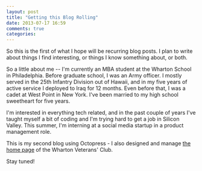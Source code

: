 ```yaml
---
layout: post
title: "Getting this Blog Rolling"
date: 2013-07-17 16:59
comments: true
categories: 
---
```

So this is the first of what I hope will be recurring blog posts.  I plan to write about things I find interesting, or things I know something about, or both.  

So a little about me -- I'm currently an MBA student at the Wharton School in Philadelphia.  Before graduate school, I was an Army officer.  I mostly served in the 25th Infantry Division out of Hawaii, and in my five years of active service I deployed to Iraq for 12 months.  Even before that, I was a cadet at West Point in New York.  I've been married to my high school sweetheart for five years.

I'm interested in everything tech related, and in the past couple of years I've taught myself a bit of coding and I'm trying hard to get a job in Silicon Valley.  This summer, I'm interning at a social media startup in a product management role.

This is my second blog using Octopress - I also designed and manage <a href = 'http://www.whartonveterans.org'>the home page</a> of the Wharton Veterans' Club.  

Stay tuned!